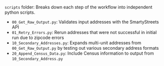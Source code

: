 `scripts` folder: Breaks down each step of the workflow into independent python scripts.
  - `00_Get_Raw_Output.py`: Validates input addresses with the SmartyStreets API
  - `01_Retry_Errors.py`: Rerun addresses that were not successful in initial run due to zipcode errors
  - `10_Secondary_Addresses.py`: Expands multi-unit addresses from `00_Get_Raw_Output.py` by testing out various secondary address formats
  - `20_Append_Census_Data.py`: Include Census information to output from `10_Secondary_Address.py`

